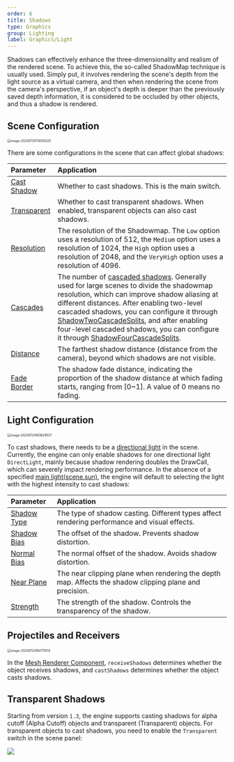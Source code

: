 ```yaml
---
order: 6
title: Shadows
type: Graphics
group: Lighting
label: Graphics/Light
---
```


Shadows can effectively enhance the three-dimensionality and realism of the rendered scene. To achieve this, the so-called ShadowMap technique is usually used. Simply put, it involves rendering the scene's depth from the light source as a virtual camera, and then when rendering the scene from the camera's perspective, if an object's depth is deeper than the previously saved depth information, it is considered to be occluded by other objects, and thus a shadow is rendered.

## Scene Configuration

<img src="https://gw.alipayobjects.com/zos/OasisHub/c1246c17-ba92-405d-b111-3cff6796097d/image-20240730114010025.png" alt="image-20240730114010025" style="zoom:50%;" />

There are some configurations in the scene that can affect global shadows:

| Parameter | Application |
| :-- | :-- |
| [Cast Shadow](/apis/core/#Scene-castShadows) | Whether to cast shadows. This is the main switch. |
| [Transparent](/apis/core/#Scene-enableTransparentShadow) | Whether to cast transparent shadows. When enabled, transparent objects can also cast shadows. |
| [Resolution](/apis/core/#Scene-shadowResolution) | The resolution of the Shadowmap. The `Low` option uses a resolution of 512, the `Medium` option uses a resolution of 1024, the `High` option uses a resolution of 2048, and the `VeryHigh` option uses a resolution of 4096. |
| [Cascades](/apis/core/#Scene-shadowCascades) | The number of [cascaded shadows](https://learn.microsoft.com/en-us/windows/win32/dxtecharts/cascaded-shadow-maps). Generally used for large scenes to divide the shadowmap resolution, which can improve shadow aliasing at different distances. After enabling two-level cascaded shadows, you can configure it through [ShadowTwoCascadeSplits](/apis/core/#Scene-shadowTwoCascadeSplits), and after enabling four-level cascaded shadows, you can configure it through [ShadowFourCascadeSplits](/apis/core/#Scene-shadowFourCascadeSplits). |
| [Distance](/apis/core/#Scene-shadowDistance) | The farthest shadow distance (distance from the camera), beyond which shadows are not visible. |
| [Fade Border](/apis/core/#Scene-shadowFadeBorder) | The shadow fade distance, indicating the proportion of the shadow distance at which fading starts, ranging from [0~1]. A value of 0 means no fading. |

## Light Configuration

<img src="https://gw.alipayobjects.com/zos/OasisHub/1b572189-db78-4f56-9d42-d8b5ea1fe857/image-20240724183629537.png" alt="image-20240724183629537" style="zoom:50%;" />

To cast shadows, there needs to be a [directional light](/en/docs/graphics/light/directional) in the scene. Currently, the engine can only enable shadows for one directional light `DirectLight`, mainly because shadow rendering doubles the DrawCall, which can severely impact rendering performance. In the absence of a specified [main light(scene.sun)](/apis/core/#Scene-sun), the engine will default to selecting the light with the highest intensity to cast shadows:

| Parameter | Application |
| :------------------------------------------------ | :------------------------------------------------- |
| [Shadow Type](/apis/core/#Light-shadowType) | The type of shadow casting. Different types affect rendering performance and visual effects. |
| [Shadow Bias](/apis/core/#Light-shadowBias) | The offset of the shadow. Prevents shadow distortion. |
| [Normal Bias](/apis/core/#Light-shadowNormalBias) | The normal offset of the shadow. Avoids shadow distortion. |
| [Near Plane](/apis/core/#Light-shadowNearPlane) | The near clipping plane when rendering the depth map. Affects the shadow clipping plane and precision. |
| [Strength](/apis/core/#Light-shadowStrength) | The strength of the shadow. Controls the transparency of the shadow. |

## Projectiles and Receivers

<img src="https://gw.alipayobjects.com/zos/OasisHub/f3125f0f-09e6-4404-a84c-7013df5c0db3/image-20240724184711014.png" alt="image-20240724184711014" style="zoom:50%;" />

In the [Mesh Renderer Component](/en/docs/graphics/renderer/meshRenderer), `receiveShadows` determines whether the object receives shadows, and `castShadows` determines whether the object casts shadows.

## Transparent Shadows

Starting from version `1.3`, the engine supports casting shadows for alpha cutoff (Alpha Cutoff) objects and transparent (Transparent) objects. For transparent objects to cast shadows, you need to enable the `Transparent` switch in the scene panel:

![](https://gw.alipayobjects.com/zos/OasisHub/3c972121-d072-4d2c-ba87-2a9ec88c9268/2024-07-30%25252011.36.32.gif)
